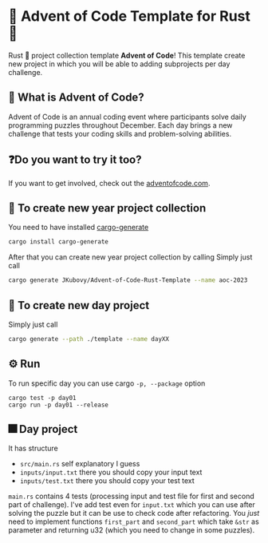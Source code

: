 # 🎄 Advent of Code Template for Rust 🦀
Rust 🦀 project collection template **Advent of Code**! This template create new project in which you will be able to adding subprojects per day challenge.

## 🎁 What is Advent of Code?
Advent of Code is an annual coding event where participants solve daily programming puzzles throughout December. Each day brings a new challenge that tests your coding skills and problem-solving abilities.

## ❓Do you want to try it too?
If you want to get involved, check out the [adventofcode.com](https://adventofcode.com).

## 📌 To create new year project collection
You need to have installed [cargo-generate](https://github.com/cargo-generate/cargo-generate)
```bash
cargo install cargo-generate
```
After that you can create new year project collection by calling
Simply just call
```bash
cargo generate JKubovy/Advent-of-Code-Rust-Template --name aoc-2023
```

## 📌 To create new day project
Simply just call
```bash
cargo generate --path ./template --name dayXX
```

## ⚙️ Run
To run specific day you can use cargo `-p, --package` option
```
cargo test -p day01
cargo run -p day01 --release
```

## 🎆 Day project
It has structure
 - `src/main.rs` self explanatory I guess
 - `inputs/input.txt` there you should copy your input text
 - `inputs/test.txt` there you should copy your test text

`main.rs` contains 4 tests (processing input and test file for first and second part of challenge). I've add test even for `input.txt` which you can use after solving the puzzle but it can be use to check code after refactoring.
You *just* need to implement functions `first_part` and `second_part` which take `&str` as parameter and returning u32 (which you need to change in some puzzles).
